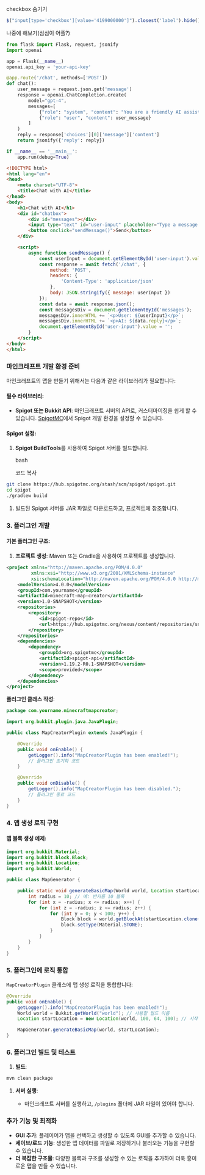 

checkbox 숨기기
```js
$("input[type='checkbox'][value='4199000000']").closest('label').hide();
```


나중에 해보기(심심이 어플?)
```python
from flask import Flask, request, jsonify
import openai

app = Flask(__name__)
openai.api_key = 'your-api-key'

@app.route('/chat', methods=['POST'])
def chat():
    user_message = request.json.get('message')
    response = openai.ChatCompletion.create(
        model="gpt-4",
        messages=[
            {"role": "system", "content": "You are a friendly AI assistant."},
            {"role": "user", "content": user_message}
        ]
    )
    reply = response['choices'][0]['message']['content']
    return jsonify({'reply': reply})

if __name__ == '__main__':
    app.run(debug=True)

```

```html
<!DOCTYPE html>
<html lang="en">
<head>
    <meta charset="UTF-8">
    <title>Chat with AI</title>
</head>
<body>
    <h1>Chat with AI</h1>
    <div id="chatbox">
        <div id="messages"></div>
        <input type="text" id="user-input" placeholder="Type a message...">
        <button onclick="sendMessage()">Send</button>
    </div>

    <script>
        async function sendMessage() {
            const userInput = document.getElementById('user-input').value;
            const response = await fetch('/chat', {
                method: 'POST',
                headers: {
                    'Content-Type': 'application/json'
                },
                body: JSON.stringify({ message: userInput })
            });
            const data = await response.json();
            const messagesDiv = document.getElementById('messages');
            messagesDiv.innerHTML += `<p>User: ${userInput}</p>`;
            messagesDiv.innerHTML += `<p>AI: ${data.reply}</p>`;
            document.getElementById('user-input').value = '';
        }
    </script>
</body>
</html>

```

### 마인크래프트 개발 환경 준비

마인크래프트의 맵을 만들기 위해서는 다음과 같은 라이브러리가 필요합니다:

#### 필수 라이브러리:

- **Spigot 또는 Bukkit API**: 마인크래프트 서버의 API로, 커스터마이징을 쉽게 할 수 있습니다. [SpigotMC](https://www.spigotmc.org/)에서 Spigot 개발 환경을 설정할 수 있습니다.

#### Spigot 설정:

1. **Spigot BuildTools**를 사용하여 Spigot 서버를 빌드합니다.
    
    bash
    
    코드 복사
```bash
git clone https://hub.spigotmc.org/stash/scm/spigot/spigot.git
cd spigot
./gradlew build

```

1. 빌드된 Spigot 서버를 JAR 파일로 다운로드하고, 프로젝트에 참조합니다.

### 3. 플러그인 개발

#### 기본 플러그인 구조:

1. **프로젝트 생성**: Maven 또는 Gradle을 사용하여 프로젝트를 생성합니다.
```xml
<project xmlns="http://maven.apache.org/POM/4.0.0"
         xmlns:xsi="http://www.w3.org/2001/XMLSchema-instance"
         xsi:schemaLocation="http://maven.apache.org/POM/4.0.0 http://maven.apache.org/xsd/maven-4.0.0.xsd">
    <modelVersion>4.0.0</modelVersion>
    <groupId>com.yourname</groupId>
    <artifactId>minecraft-map-creator</artifactId>
    <version>1.0-SNAPSHOT</version>
    <repositories>
        <repository>
            <id>spigot-repo</id>
            <url>https://hub.spigotmc.org/nexus/content/repositories/snapshots/</url>
        </repository>
    </repositories>
    <dependencies>
        <dependency>
            <groupId>org.spigotmc</groupId>
            <artifactId>spigot-api</artifactId>
            <version>1.19.2-R0.1-SNAPSHOT</version>
            <scope>provided</scope>
        </dependency>
    </dependencies>
</project>

```
**플러그인 클래스 작성**:

```java
package com.yourname.minecraftmapcreator;

import org.bukkit.plugin.java.JavaPlugin;

public class MapCreatorPlugin extends JavaPlugin {

    @Override
    public void onEnable() {
        getLogger().info("MapCreatorPlugin has been enabled!");
        // 플러그인 초기화 코드
    }

    @Override
    public void onDisable() {
        getLogger().info("MapCreatorPlugin has been disabled.");
        // 플러그인 종료 코드
    }
}

```
### 4. 맵 생성 로직 구현

#### 맵 블록 생성 예제:


```java
import org.bukkit.Material;
import org.bukkit.block.Block;
import org.bukkit.Location;
import org.bukkit.World;

public class MapGenerator {

    public static void generateBasicMap(World world, Location startLocation) {
        int radius = 10; // 예: 반지름 10 블록
        for (int x = -radius; x <= radius; x++) {
            for (int z = -radius; z <= radius; z++) {
                for (int y = 0; y < 100; y++) {
                    Block block = world.getBlockAt(startLocation.clone().add(x, y, z));
                    block.setType(Material.STONE);
                }
            }
        }
    }
}

```

### 5. 플러그인에 로직 통합

`MapCreatorPlugin` 클래스에 맵 생성 로직을 통합합니다:

```java
@Override
public void onEnable() {
    getLogger().info("MapCreatorPlugin has been enabled!");
    World world = Bukkit.getWorld("world"); // 사용할 월드 이름
    Location startLocation = new Location(world, 100, 64, 100); // 시작 위치

    MapGenerator.generateBasicMap(world, startLocation);
}

```

### 6. 플러그인 빌드 및 테스트

1. **빌드**:
```bash
mvn clean package

```

1. **서버 실행**:
    
    - 마인크래프트 서버를 실행하고, `/plugins` 폴더에 JAR 파일이 있어야 합니다.

### 추가 기능 및 최적화

- **GUI 추가**: 플레이어가 맵을 선택하고 생성할 수 있도록 GUI를 추가할 수 있습니다.
- **세이브/로드 기능**: 생성한 맵 데이터를 파일로 저장하거나 불러오는 기능을 구현할 수 있습니다.
- **더 복잡한 구조물**: 다양한 블록과 구조를 생성할 수 있는 로직을 추가하여 더욱 흥미로운 맵을 만들 수 있습니다.
